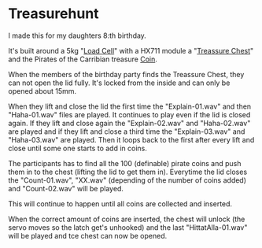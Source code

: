 # Treasurehunt
I made this for my daughters 8:th birthday.


It's built around a 5kg "[Load Cell](https://www.ebay.co.uk/itm/Electronic-Balance-Weighing-Load-Cell-Sensor-5Kg-with-HX711-Module/162241279056?hash=item25c6557450:g:l7gAAOSwh2xYAwSK)" with a HX711 module a "[Treassure Chest](https://fyndgiganten.se/produkt/vidaxl-forvaringslada-i-atervunnet-tra/)" and the Pirates of the Carribian treasure [Coin](https://www.thingiverse.com/thing:2936980).


When the members of the birthday party finds the Treassure Chest, they can not open the lid fully. It's locked from the inside and can only be opened about 15mm.


When they lift and close the lid the first time the "Explain-01.wav" and then "Haha-01.wav" files are played. It continues to play even if the lid is closed again. If they lift and close again the "Explain-02.wav" and "Haha-02.wav" are played and if they lift and close a third time the "Explain-03.wav" and "Haha-03.wav" are played. Then it loops back to the first after every lift and close until some one starts to add in coins.


The participants has to find all the 100 (definable) pirate coins and push them in to the chest (lifting the lid to get them in). Everytime the lid closes the "Count-01.wav", "XX.wav" (depending of the number of coins added) and "Count-02.wav" will be played.


This will continue to happen until all coins are collected and inserted. 


When the correct amount of coins are inserted, the chest will unlock (the servo moves so the latch get's unhooked) and the last "HittatAlla-01.wav" will be played and tce chest can now be opened.

